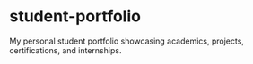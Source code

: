 # student-portfolio
My personal student portfolio showcasing academics, projects, certifications, and internships.
